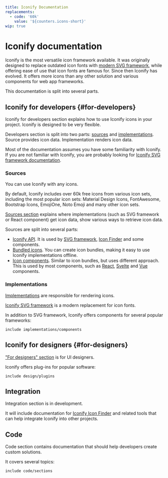 ```yaml
title: Iconify Documentation
replacements:
  - code: '60k'
    value: '${counters.icons-short}'
wip: true
```

# Iconify documentation

Iconify is the most versatile icon framework available. It was originally designed to replace outdated icon fonts with [modern SVG framework](./implementations/svg-framework/index.md), while offering ease of use that icon fonts are famous for. Since then Iconify has evolved. It offers more icons than any other solution and various components for web app frameworks.

This documentation is split into several parts.

## Iconify for developers {#for-developers}

Iconify for developers section explains how to use Iconify icons in your project. Iconify is designed to be very flexible.

Developers section is split into two parts: [sources](./sources/index.md) and [implementations](./implementations/index.md). Source provides icon data. Implementation renders icon data.

Most of the documentation assumes you have some familiarity with Iconify. If you are not familiar with Iconify, you are probably looking for [Iconify SVG framework documentation](./implementations/svg-framework/index.md).

### Sources

You can use Iconify with any icons.

By default, Iconify includes over 60k free icons from various icon sets, including the most popular icon sets: Material Design Icons, FontAwesome, Bootstrap Icons, EmojiOne, Noto Emoji and many other icon sets.

[Sources section](./sources/index.md) explains where implementations (such as SVG framework or React component) get icon data, show various ways to retrieve icon data.

Sources are split into several parts:

- [Iconify API](./sources/api/index.md). It is used by [SVG framework](./implementations/svg-framework/index.md), [Icon Finder](./icon-finder/index.md) and some components.
- [Bundled icons](./sources/bundles/index.md). You can create icon bundles, making it easy to use Iconify implementations offline.
- [Icon components](./sources/npm/index.md). Similar to icon bundles, but uses different approach. This is used by most components, such as [React](./implementations/react/index.md), [Svelte](./implementations/svelte/index.md) and [Vue](./implementations/vue/index.md) components.

### Implementations

[Implementations](./implementations/index.md) are responsible for rendering icons.

[Iconify SVG framework](./implementations/svg-framework/index.md) is a modern replacement for icon fonts.

In addition to SVG framework, Iconify offers components for several popular frameworks:

`include implementations/components`

## Iconify for designers {#for-designers}

["For designers" section](./design/index.md) is for UI designers.

Iconify offers plug-ins for popular software:

`include design/plugins`

## Integration

Integration section is in development.

It will include documentation for [Iconify Icon Finder](./icon-finder/index.md) and related tools that can help integrate Iconify into other projects.

## Code

Code section contains documentation that should help developers create custom solutions.

It covers several topics:

`include code/sections`
